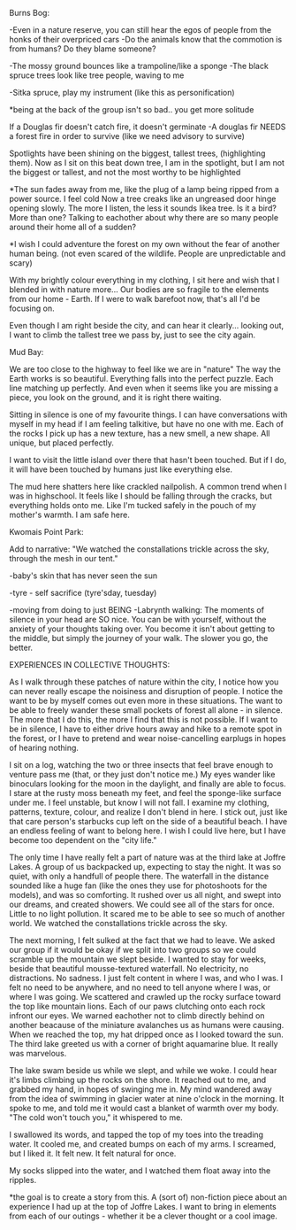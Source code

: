 
Burns Bog:

-Even in a nature reserve, you can still hear the egos of people from the honks of their overpriced cars
-Do the animals know that the commotion is from humans? Do they blame someone?

-The mossy ground bounces like a trampoline/like a sponge
-The black spruce trees look like tree people, waving to me

-Sitka spruce, play my instrument (like this as personification) 

*being at the back of the group isn't so bad.. you get more solitude

If a Douglas fir doesn't catch fire, it doesn't germinate 
-A douglas fir NEEDS a forest fire in order to survive 
(like we need advisory to survive) 

Spotlights have been shining on the biggest, tallest trees, (highlighting them). Now as I sit on this beat down tree, I am in the spotlight, but I am not the biggest or tallest, and not the most worthy to be highlighted

*The sun fades away from me, like the plug of a lamp being ripped from a power source. I feel cold
Now a tree creaks like an ungreased door hinge opening slowly. The more I listen, the less it sounds likea tree. Is it a bird? More than one? Talking to eachother about why there are so many people around their home all of a sudden?

*I wish I could adventure the forest on my own without the fear of another human being. (not even scared of the wildlife. People are unpredictable and scary) 

With my brightly colour everything in my clothing, I sit here and wish that I blended in with nature more...
Our bodies are so fragile to the elements from our home - Earth. If I were to walk barefoot now, that's all I'd be focusing on. 

Even though I am right beside the city, and can hear it clearly... looking out, I want to climb the tallest tree we pass by, just to see the city again. 


Mud Bay:

We are too close to the highway to feel like we are in "nature" 
The way the Earth works is so beautiful. Everything falls into the perfect puzzle. Each line matching up perfectly. And even when it seems like you are missing a piece, you look on the ground, and it is right there waiting.

Sitting in silence is one of my favourite things. I can have conversations with myself in my head if I am feeling talkitive, but have no one with me. 
Each of the rocks I pick up has a new texture, has a new smell, a new shape. All unique, but placed perfectly. 

I want to visit the little island over there that hasn't been touched. But if I do, it will have been touched by humans just like everything else. 

The mud here shatters here like crackled nailpolish. A common trend when I was in highschool. It feels like I should be falling through the cracks, but everything holds onto me. Like I'm tucked safely in the pouch of my mother's warmth. I am safe here. 


Kwomais Point Park: 

Add to narrative: "We watched the constallations trickle across the sky, through the mesh in our tent."

-baby's skin that has never seen the sun

-tyre - self sacrifice (tyre'sday, tuesday) 

-moving from doing to just BEING
-Labrynth walking: The moments of silence in your head are SO nice. You can be with yourself, without the anxiety of your thoughts taking over. You become it isn't about getting to the middle, but simply the journey of your walk. The slower you go, the better. 



EXPERIENCES IN COLLECTIVE THOUGHTS: 

As I walk through these patches of nature within the city, I notice how you can never really escape the noisiness and disruption of people. I notice the want to be by myself comes out even more in these situations. The want to be able to freely wander these small pockets of forest all alone - in silence. The more that I do this, the more I find that this is not possible. If I want to be in silence, I have to either drive hours away and hike to a remote spot in the forest, or I have to pretend and wear noise-cancelling earplugs in hopes of hearing nothing. 

I sit on a log, watching the two or three insects that feel brave enough to venture pass me (that, or they just don't notice me.) My eyes wander like binoculars looking for the moon in the daylight, and finally are able to focus. I stare at the rusty moss beneath my feet, and feel the sponge-like surface under me. I feel unstable, but know I will not fall. I examine my clothing, patterns, texture, colour, and realize I don't blend in here. I stick out, just like that care person's starbucks cup left on the side of a beautiful beach. I have an endless feeling of want to belong here. I wish I could live here, but I have become too dependent on the "city life." 

The only time I have really felt a part of nature was at the third lake at Joffre Lakes. A group of us backpacked up, expecting to stay the night. It was so quiet, with only a handfull of people there. The waterfall in the distance sounded like a huge fan (like the ones they use for photoshoots for the models), and was so comforting. It rushed over us all night, and swept into our dreams, and created showers. We could see all of the stars for once. Little to no light pollution. It scared me to be able to see so much of another world. We watched the constallations trickle across the sky. 

The next morning, I felt sulked at the fact that we had to leave. We asked our group if it would be okay if we split into two groups so we could scramble up the mountain we slept beside. I wanted to stay for weeks, beside that beautiful mousse-textured waterfall. No electricity, no distractions. No sadness. I just felt content in where I was, and who I was. I felt no need to be anywhere, and no need to tell anyone where I was, or where I was going. We scattered and crawled up the rocky surface toward the top like mountain lions. Each of our paws clutching onto each rock infront our eyes. We warned eachother not to climb directly behind on another beacause of the miniature avalanches us as humans were causing. When we reached the top, my hat dripped once as I looked toward the sun. The third lake greeted us with a corner of bright aquamarine blue. It really was marvelous. 

The lake swam beside us while we slept, and while we woke. I could hear it's limbs climbing up the rocks on the shore. It reached out to me, and grabbed my hand, in hopes of swinging me in. My mind wandered away from the idea of swimming in glacier water at nine o'clock in the morning. It spoke to me, and told me it would cast a blanket of warmth over my body. 
"The cold won't touch you," it whispered to me. 

I swallowed its words, and tapped the top of my toes into the treading water. It cooled me, and created bumps on each of my arms. I screamed, but I liked it. It felt new. It felt natural for once. 

My socks slipped into the water, and I watched them float away into the ripples. 


*the goal is to create a story from this. A (sort of) non-fiction piece about an experience I had up at the top of Joffre Lakes. I want to bring in elements from each of our outings - whether it be a clever thought or a cool image. 
